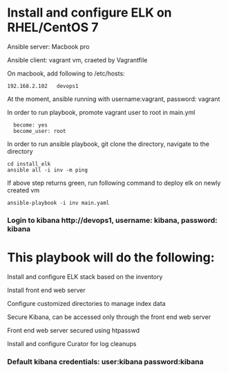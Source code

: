 
# Install and configure ELK on RHEL/CentOS 7

 Ansible server: Macbook pro

 Ansible client: vagrant vm, craeted by Vagrantfile

 On macbook, add following to /etc/hosts:
```
192.168.2.102	devops1
```

 At the moment, ansible running with username:vagrant, password: vagrant

 In order to run playbook, promote vagrant user to root in main.yml
```
  become: yes
  become_user: root
```

 In order to run ansible playbook, git clone the directory, navigate to the directory
```
cd install_elk
ansible all -i inv -m ping
```
If above step returns green, run following command to deploy elk on newly created vm
```
ansible-playbook -i inv main.yaml
```

### Login to kibana http://devops1, username: kibana, password: kibana



# This playbook will do the following:
 Install and configure ELK stack based on the inventory

 Install front end web server

 Configure customized directories to manage index data

 Secure Kibana, can be accessed only through the front end web server

 Front end web server secured using htpasswd

 Install and configure Curator for log cleanups

### Default kibana credentials: user:kibana password:kibana
